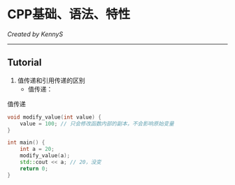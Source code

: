# CPP基础、语法、特性

*Created by KennyS*

---


## Tutorial

1. 值传递和引用传递的区别
    - 值传递：


值传递
```cpp
void modify_value(int value) {
    value = 100; // 只会修改函数内部的副本，不会影响原始变量
}

int main() {
    int a = 20;
    modify_value(a);
    std::cout << a; // 20，没变
    return 0;
}
```
